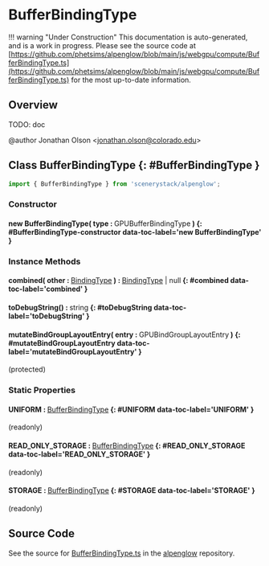 # BufferBindingType

!!! warning "Under Construction"
    This documentation is auto-generated, and is a work in progress. Please see the source code at
    [https://github.com/phetsims/alpenglow/blob/main/js/webgpu/compute/BufferBindingType.ts](https://github.com/phetsims/alpenglow/blob/main/js/webgpu/compute/BufferBindingType.ts) for the most up-to-date information.

## Overview

TODO: doc

@author Jonathan Olson &lt;jonathan.olson@colorado.edu&gt;

## Class BufferBindingType {: #BufferBindingType }


```js
import { BufferBindingType } from 'scenerystack/alpenglow';
```
### Constructor

#### new BufferBindingType( type : <span style="font-weight: 400;">GPUBufferBindingType</span> ) {: #BufferBindingType-constructor data-toc-label='new BufferBindingType' }

### Instance Methods

#### combined( other : <span style="font-weight: 400;">[BindingType](../alpenglow/BindingType.md)</span> ) : <span style="font-weight: 400;">[BindingType](../alpenglow/BindingType.md) | <span style="color: hsla(calc(var(--md-hue) + 180deg),80%,40%,1);">null</span></span> {: #combined data-toc-label='combined' }

#### toDebugString() : <span style="font-weight: 400;"><span style="color: hsla(calc(var(--md-hue) + 180deg),80%,40%,1);">string</span></span> {: #toDebugString data-toc-label='toDebugString' }

#### mutateBindGroupLayoutEntry( entry : <span style="font-weight: 400;">GPUBindGroupLayoutEntry</span> ) {: #mutateBindGroupLayoutEntry data-toc-label='mutateBindGroupLayoutEntry' }

(protected)

### Static Properties

#### UNIFORM : <span style="font-weight: 400;">[BufferBindingType](../alpenglow/BufferBindingType.md)</span> {: #UNIFORM data-toc-label='UNIFORM' }

(readonly)

#### READ_ONLY_STORAGE : <span style="font-weight: 400;">[BufferBindingType](../alpenglow/BufferBindingType.md)</span> {: #READ_ONLY_STORAGE data-toc-label='READ_ONLY_STORAGE' }

(readonly)

#### STORAGE : <span style="font-weight: 400;">[BufferBindingType](../alpenglow/BufferBindingType.md)</span> {: #STORAGE data-toc-label='STORAGE' }

(readonly)



## Source Code

See the source for [BufferBindingType.ts](https://github.com/phetsims/alpenglow/blob/main/js/webgpu/compute/BufferBindingType.ts) in the [alpenglow](https://github.com/phetsims/alpenglow) repository.

